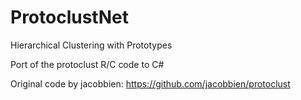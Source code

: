 # ProtoclustNet
Hierarchical Clustering with Prototypes

Port of the protoclust R/C code to C#

Original code by jacobbien: https://github.com/jacobbien/protoclust
